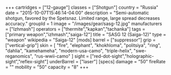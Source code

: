 +++
cartridges = ["12-gauge"]
classes = ["Shotgun"]
country = "Russia"
date = "2015-10-07T15:46:14-04:00"
description = "Semi-automatic shotgun, favored by the Spetsnaz. Limited range, large spread decreases accuracy."
groupId = 1
image = "/images/gear/sasg-12.jpg"
manufacturers = ["Izhmash"]
operators = ["thermite","kapkan","tachanka"]
tags = ["primary weapon","izhmash","saiga-12"]
title = "SASG 12 (Saiga-12)"
type = "weapon"
wikipedia = "Saiga-12"
[mods]
  barrel = ["suppressor"]
  grip = ["vertical-grip"]
  skin = [
    "fire",
    "elephant",
    "khokhloma",
    "politsiya",
    "ring",
    "dahlia",
    "kamehameha",
    "modern-usa-camo",
    "triple-helix",
    "swe-reganomics",
    "rus-wwii-camo"
  ]
  sight = ["red-dot-sight","holographic-sight","reflex-sight"]
  underBarrel = ["laser"]
[specs]
  damage = "50"
  fireRate = ""
  mobility = "50"
  capacity = "8"
+++
